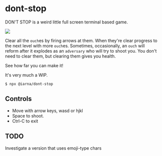 # dont-stop

DON'T STOP is a weird little full screen terminal based game.

![](https://shared.by.re-becca.org/misc-images/Dont-Stop.gif?1)

Clear all the `ouch`es by firing arrows at them.  When they're clear
progress to the next level with more `ouch`es.  Sometimes, occasionally, an
`ouch` will reform after it explodes as an `adversary` who will try to shoot
you. You don't need to clear them, but clearing them gives you health.

See how far you can make it!

It's very much a WIP.

```console
$ npx @iarna/dont-stop
```

## Controls

* Move with arrow keys, wasd or hjkl
* Space to shoot.
* Ctrl-C to exit

## TODO

Investigate a version that uses emoji-type chars
